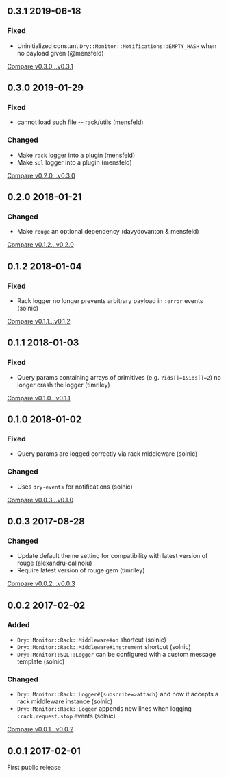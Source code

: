 ## 0.3.1 2019-06-18


### Fixed

- Uninitialized constant `Dry::Monitor::Notifications::EMPTY_HASH` when no payload given (@mensfeld)


[Compare v0.3.0...v0.3.1](https://github.com/dry-rb/dry-monitor/compare/v0.3.0...v0.3.1)

## 0.3.0 2019-01-29


### Fixed

- cannot load such file -- rack/utils (mensfeld)

### Changed

- Make `rack` logger into a plugin (mensfeld)
- Make `sql` logger into a plugin (mensfeld)

[Compare v0.2.0...v0.3.0](https://github.com/dry-rb/dry-monitor/compare/v0.2.0...v0.3.0)

## 0.2.0 2018-01-21


### Changed

- Make `rouge` an optional dependency (davydovanton & mensfeld)

[Compare v0.1.2...v0.2.0](https://github.com/dry-rb/dry-monitor/compare/v0.1.2...v0.2.0)

## 0.1.2 2018-01-04


### Fixed

- Rack logger no longer prevents arbitrary payload in `:error` events (solnic)


[Compare v0.1.1...v0.1.2](https://github.com/dry-rb/dry-monitor/compare/v0.1.1...v0.1.2)

## 0.1.1 2018-01-03


### Fixed

- Query params containing arrays of primitives (e.g. `?ids[]=1&ids[]=2`) no longer crash the logger (timriley)


[Compare v0.1.0...v0.1.1](https://github.com/dry-rb/dry-monitor/compare/v0.1.0...v0.1.1)

## 0.1.0 2018-01-02


### Fixed

- Query params are logged correctly via rack middleware (solnic)

### Changed

- Uses `dry-events` for notifications (solnic)

[Compare v0.0.3...v0.1.0](https://github.com/dry-rb/dry-monitor/compare/v0.0.3...v0.1.0)

## 0.0.3 2017-08-28


### Changed

- Update default theme setting for compatibility with latest version of rouge (alexandru-calinoiu)
- Require latest version of rouge gem (timriley)

[Compare v0.0.2...v0.0.3](https://github.com/dry-rb/dry-monitor/compare/v0.0.2...v0.0.3)

## 0.0.2 2017-02-02


### Added

- `Dry::Monitor::Rack::Middleware#on` shortcut (solnic)
- `Dry::Monitor::Rack::Middleware#instrument` shortcut (solnic)
- `Dry::Monitor::SQL::Logger` can be configured with a custom message template (solnic)

### Changed

- `Dry::Monitor::Rack::Logger#{subscribe=>attach}` and now it accepts a rack middleware instance (solnic)
- `Dry::Monitor::Rack::Logger` appends new lines when logging `:rack.request.stop` events (solnic)

[Compare v0.0.1...v0.0.2](https://github.com/dry-rb/dry-monitor/compare/v0.0.1...v0.0.2)

## 0.0.1 2017-02-01

First public release

